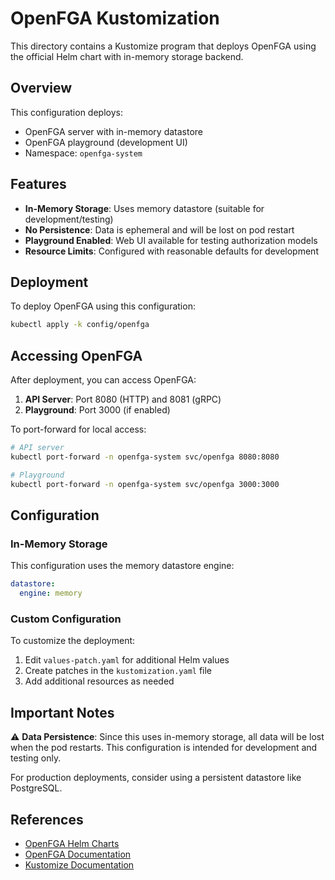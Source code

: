 # OpenFGA Kustomization

This directory contains a Kustomize program that deploys OpenFGA using the
official Helm chart with in-memory storage backend.

## Overview

This configuration deploys:
- OpenFGA server with in-memory datastore
- OpenFGA playground (development UI)
- Namespace: `openfga-system`

## Features

- **In-Memory Storage**: Uses memory datastore (suitable for
  development/testing)
- **No Persistence**: Data is ephemeral and will be lost on pod restart
- **Playground Enabled**: Web UI available for testing authorization models
- **Resource Limits**: Configured with reasonable defaults for development

## Deployment

To deploy OpenFGA using this configuration:

```bash
kubectl apply -k config/openfga
```

## Accessing OpenFGA

After deployment, you can access OpenFGA:

1. **API Server**: Port 8080 (HTTP) and 8081 (gRPC)
2. **Playground**: Port 3000 (if enabled)

To port-forward for local access:

```bash
# API server
kubectl port-forward -n openfga-system svc/openfga 8080:8080

# Playground
kubectl port-forward -n openfga-system svc/openfga 3000:3000
```

## Configuration

### In-Memory Storage

This configuration uses the memory datastore engine:
```yaml
datastore:
  engine: memory
```

### Custom Configuration

To customize the deployment:
1. Edit `values-patch.yaml` for additional Helm values
2. Create patches in the `kustomization.yaml` file
3. Add additional resources as needed

## Important Notes

⚠️ **Data Persistence**: Since this uses in-memory storage, all data will be
lost when the pod restarts. This configuration is intended for development and
testing only.

For production deployments, consider using a persistent datastore like
PostgreSQL.

## References

- [OpenFGA Helm Charts](https://github.com/openfga/helm-charts)
- [OpenFGA Documentation](https://openfga.dev/docs)
- [Kustomize Documentation](https://kustomize.io/)
